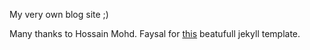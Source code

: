 My very own blog site ;)

Many thanks to Hossain Mohd. Faysal for [this](https://github.com/hmfaysal/Notepad) beatufull jekyll template.
